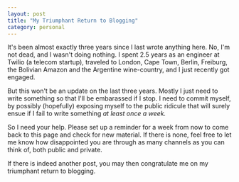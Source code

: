 ```yaml
---
layout: post
title: "My Triumphant Return to Blogging"
category: personal
---
```


It's been almost exactly three years since I last wrote anything here. No, I'm not dead, and I wasn't doing nothing. I spent 2.5 years as an engineer at Twilio (a telecom startup), traveled to London, Cape Town, Berlin, Freiburg, the Bolivian Amazon and the Argentine wine-country, and I just recently got engaged.

But this won't be an update on the last three years. Mostly I just need to write
something so that I'll be embarassed if I stop. I need to commit myself, by
possibly (hopefully) exposing myself to the public ridicule that will surely
ensue if I fail to write something *at least once a week.*

So I need your help. Please set up a reminder for a week from now to come back to this page and check for new material. If there is none, feel free to let me know how disappointed you are through as many channels as you can think of, both public and private.

If there is indeed another post, you may then congratulate me on my triumphant return to blogging.